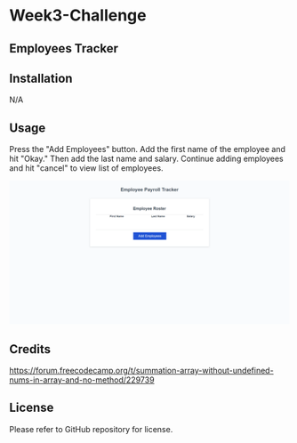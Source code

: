 # Week3-Challenge
## Employees Tracker

## Installation
N/A

## Usage

Press the "Add Employees" button. Add the first name of the employee and hit "Okay." Then add the last name and salary. Continue adding employees and hit "cancel" to view list of employees.

![alt text](<Screenshot (69).png>)

## Credits

https://forum.freecodecamp.org/t/summation-array-without-undefined-nums-in-array-and-no-method/229739

## License
 
Please refer to GitHub repository for license.